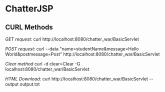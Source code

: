 # ChatterJSP

## **CURL Methods**
*GET request:* curl  http://localhost:8080/chatter_war/BasicServlet

*POST request:* curl --data "name=studentName&message=Hello World&postmessage=Post" http://localhost:8080/chatter_war/BasicServlet

*Clear method* curl -d clear=Clear -G localhost:8080/chatter_war/BasicServlet

*HTML Download:* curl http://localhost:8080/chatter_war/BasicServlet --output output.txt 
